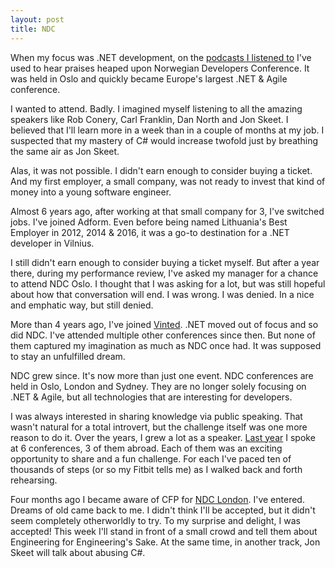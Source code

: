 ```yaml
---
layout: post
title: NDC
---
```


When my focus was .NET development, on the [podcasts I listened to](/podcasts-i-listen-to) I've used to hear praises heaped upon Norwegian Developers Conference. It was held in Oslo and quickly became Europe's largest .NET & Agile conference.

I wanted to attend. Badly. I imagined myself listening to all the amazing speakers like Rob Conery, Carl Franklin, Dan North and Jon Skeet. I believed that I'll learn more in a week than in a couple of months at my job. I suspected that my mastery of C# would increase twofold just by breathing the same air as Jon Skeet.

Alas, it was not possible. I didn't earn enough to consider buying a ticket. And my first employer, a small company, was not ready to invest that kind of money into a young software engineer.

Almost 6 years ago, after working at that small company for 3, I've switched jobs. I've joined Adform. Even before being named Lithuania's Best Employer in 2012, 2014 & 2016, it was a go-to destination for a .NET developer in Vilnius.

I still didn't earn enough to consider buying a ticket myself. But after a year there, during my performance review, I've asked my manager for a chance to attend NDC Oslo. I thought that I was asking for a lot, but was still hopeful about how that conversation will end. I was wrong. I was denied. In a nice and emphatic way, but still denied.

More than 4 years ago, I've joined [Vinted](//engineering.vinted.com). .NET moved out of focus and so did NDC. I've attended multiple other conferences since then. But none of them captured my imagination as much as NDC once had. It was supposed to stay an unfulfilled dream.

NDC grew since. It's now more than just one event. NDC conferences are held in Oslo, London and Sydney. They are no longer solely focusing on .NET & Agile, but all technologies that are interesting for developers.

I was always interested in sharing knowledge via public speaking. That wasn't natural for a total introvert, but the challenge itself was one more reason to do it. Over the years, I grew a lot as a speaker. [Last year](/year-2016) I spoke at 6 conferences, 3 of them abroad. Each of them was an exciting opportunity to share and a fun challenge. For each I've paced ten of thousands of steps (or so my Fitbit tells me) as I walked back and forth rehearsing.

Four months ago I became aware of CFP for [NDC London](http://ndc-london.com). I've entered. Dreams of old came back to me. I didn't think I'll be accepted, but it didn't seem completely otherworldly to try. To my surprise and delight, I was accepted! This week I'll stand in front of a small crowd and tell them about Engineering for Engineering's Sake. At the same time, in another track, Jon Skeet will talk about abusing C#.
